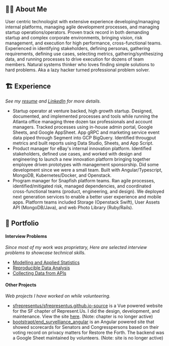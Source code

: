 ## 👨‍💻 About Me
User centric technologist with extensive experience developing/managing internal platforms, managing agile development processes, and managing startup operations/operators. Proven track record in both demanding startup and complex corporate environments, bringing vision, risk management, and execution for high performance, cross-functional teams. Experienced in identifying stakeholders, defining personas, gathering requirements, defining use cases, selecting metrics, gathering/synthesizing data, and running processes to drive execution for dozens of team members. Natural systems thinker who loves finding simple solutions to hard problems. Aka a lazy hacker turned professional problem solver.

## 🏗️ Experience
_See my [resume](https://docs.google.com/document/d/17Oe8Tab9zK4oKPVTXrHdub56eSGYvIIJHS_jAFRehu8/edit?usp=sharing) and [LinkedIn](https://www.linkedin.com/in/nickolasturner/) for more details._
- Startup operator at venture backed, high growth startup. Designed, documented, and implemented processes and tools while running the Atlanta office managing three dozen tax professionals and account managers. Tracked processes using in-house admin portal, Google Sheets, and Google AppSheet. App gRPC and marketing service event data piped through Segment into GCP BigQuery. Identified througput metrics and built reports using Data Studio, Sheets, and App Script.
- Product manager for eBay's internal innovation platform. Identified stakeholders, defined use cases, and worked with design and engineering to launch a new innovation platform bringing together employee driven prototypes with management sponsorship. Did some development since we were a small team. Built with Angular/Typescript, MongoDB, Kubernetes/Docker, and Openstack.
- Program manager for Snapfish platform teams. Ran agile processes, identified/mitigated risk, managed dependencies, and coordinated cross-functional teams (product, engineering, and design). We deployed next generation services to enable a better user experience and mobile apps. Platform teams included Storage (Openstack Swift), User Assets API (MongoDB/Java), and web Photo Library (Ruby/Rails).

## 📌 Portfolio
#### Interview Problems
_Since most of my work was proprietary, Here are selected interview problems to showcase technical skills._
- [Modelling and Applied Statistics](https://docs.google.com/spreadsheets/d/1xt_NnPP7cAO-R5TThhlmlfa7mdHtxImy8thzjMHSwfU/edit?usp=sharing)
- [Reproducible Data Analysis](https://github.com/bootstrapt/clipboard-health-wbd-notebook/blob/main/pricing_wbd.ipynb)
- [Collecting Data from APIs](https://bootstrapt.github.io/safegraph-practice-problems/)

#### Other Projects
_Web projects I have worked on while volunteering._
- [sfrepresentus/sfrepresentus.github.io-source](https://github.com/sfrepresentus/sfrepresentus.github.io-source) is a Vue powered website for the SF chapter of Represent.Us. I did the design, development, and maintenance. View the site [here](https://sfrepresentus.github.io/). (Note: chapter is no longer active)
- [bootstrapt/end_survelliance_angular](https://github.com/bootstrapt/end_survelliance_angular) is an Angular powered site that showed scorecards for Senators and Congresspersons based on their voting record on privacy matters for Restore the Forth. The backend was a Google Sheet maintained by volunteers. (Note: site is no longer active)
